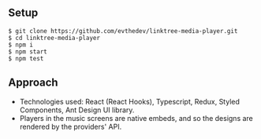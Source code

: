 ## Setup

```
$ git clone https://github.com/evthedev/linktree-media-player.git
$ cd linktree-media-player
$ npm i
$ npm start
$ npm test
```

## Approach
* Technologies used: React (React Hooks), Typescript, Redux, Styled Components, Ant Design UI library.
* Players in the music screens are native embeds, and so the designs are rendered by the providers' API.


